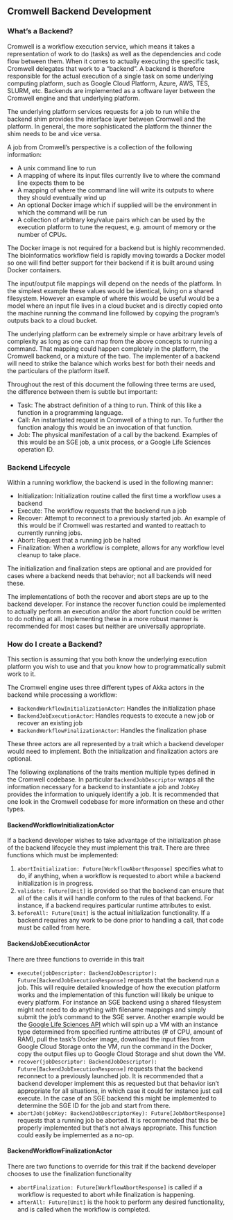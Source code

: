 ## Cromwell Backend Development

### What’s a Backend?

Cromwell is a workflow execution service, which means it takes a representation of work to do (tasks) as well as the
dependencies and code flow between them. When it comes to actually executing the specific task, Cromwell delegates that
work to a “backend”. A backend is therefore responsible for the actual execution of a single task on some underlying
computing platform, such as Google Cloud Platform, Azure, AWS, TES, SLURM, etc. Backends are implemented as a software
layer between the Cromwell engine and that underlying platform.

The underlying platform services requests for a job to run while the backend shim provides the interface layer between
Cromwell and the platform. In general, the more sophisticated the platform the thinner the shim needs to be and vice
versa.

A job from Cromwell’s perspective is a collection of the following information:

* A unix command line to run
* A mapping of where its input files currently live to where the command line expects them to be
* A mapping of where the command line will write its outputs to where they should eventually wind up
* An optional Docker image which if supplied will be the environment in which the command will be run
* A collection of arbitrary key/value pairs which can be used by the execution platform to tune the request, e.g. amount
  of memory or the number of CPUs.

The Docker image is not required for a backend but is highly recommended. The bioinformatics workflow field is rapidly
moving towards a Docker model so one will find better support for their backend if it is built around using Docker
containers.

The input/output file mappings will depend on the needs of the platform. In the simplest example these values would be
identical, living on a shared filesystem. However an example of where this would be useful would be a model where an
input file lives in a cloud bucket and is directly copied onto the machine running the command line followed by copying
the program’s outputs back to a cloud bucket.

The underlying platform can be extremely simple or have arbitrary levels of complexity as long as one can map from the
above concepts to running a command. That mapping could happen completely in the platform, the Cromwell backend, or a
mixture of the two. The implementer of a backend will need to strike the balance which works best for both their needs
and the particulars of the platform itself.

Throughout the rest of this document the following three terms are used, the difference between them is subtle but
important:

* Task: The abstract definition of a thing to run. Think of this like a function in a programming language.
* Call: An instantiated request in Cromwell of a thing to run. To further the function analogy this would be an
  invocation of that function.
* Job: The physical manifestation of a call by the backend. Examples of this would be an SGE job, a unix process, or a
  Google Life Sciences operation ID.

### Backend Lifecycle

Within a running workflow, the backend is used in the following manner:

* Initialization: Initialization routine called the first time a workflow uses a backend
* Execute: The workflow requests that the backend run a job
* Recover: Attempt to reconnect to a previously started job. An example of this would be if Cromwell was restarted and
  wanted to reattach to currently running jobs.
* Abort: Request that a running job be halted
* Finalization: When a workflow is complete, allows for any workflow level cleanup to take place.

The initialization and finalization steps are optional and are provided for cases where a backend needs that behavior;
not all backends will need these.

The implementations of both the recover and abort steps are up to the backend developer. For instance the recover
function could be implemented to actually perform an execution and/or the abort function could be written to do nothing
at all. Implementing these in a more robust manner is recommended for most cases but neither are universally
appropriate.

### How do I create a Backend?

This section is assuming that you both know the underlying execution platform you wish to use and that you know how to
programmatically submit work to it.

The Cromwell engine uses three different types of Akka actors in the backend while processing a workflow:

* `BackendWorkflowInitializationActor`: Handles the initialization phase
* `BackendJobExecutionActor`: Handles requests to execute a new job or recover an existing job
* `BackendWorkflowFinalizationActor`: Handles the finalization phase

These three actors are all represented by a trait which a backend developer would need to implement. Both the
initialization and finalization actors are optional.

The following explanations of the traits mention multiple types defined in the Cromwell codebase. In particular
`BackendJobDescriptor` wraps all the information necessary for a backend to instantiate a job and `JobKey` provides the
information to uniquely identify a job. It is recommended that one look in the Cromwell codebase for more information on
these and other types.

#### BackendWorkflowInitializationActor

If a backend developer wishes to take advantage of the initialization phase of the backend lifecycle they must implement
this trait. There are three functions which must be implemented:

1. `abortInitialization: Future[WorkflowAbortResponse]` specifies what to do, if anything, when a workflow is requested
   to abort while a backend initialization is in progress.
2. `validate: Future[Unit]` is provided so that the backend can ensure that all of the calls it will handle conform to
   the rules of that backend. For instance, if a backend requires particular runtime attributes to exist.
3. `beforeAll: Future[Unit]` is the actual initialization functionality. If a backend requires any work to be done prior
   to handling a call, that code must be called from here.

#### BackendJobExecutionActor

There are three functions to override in this trait

* `execute(jobDescriptor: BackendJobDescriptor): Future[BackendJobExecutionResponse]` requests that the backend run a
  job. This will require detailed knowledge of how the execution platform works and the implementation of this function
  will likely be unique to every platform. For instance an SGE backend using a shared filesystem might not need to do
  anything with filename mappings and simply submit the job’s command to the SGE server. Another example would be the
  [Google Life Sciences API](https://cloud.google.com/life-sciences/docs/reference/rest) which will spin up a VM with an
  instance type determined from specified runtime attributes (# of CPU, amount of RAM), pull the task’s Docker image,
  download the input files from Google Cloud Storage onto the VM, run the command in the Docker, copy the output files
  up to Google Cloud Storage and shut down the VM.
* `recover(jobDescriptor: BackendJobDescriptor): Future[BackendJobExecutionResponse]` requests that the backend
  reconnect to a previously launched job. It is recommended that a backend developer implement this as requested but
  that behavior isn’t appropriate for all situations, in which case it could for instance just call execute. In the case
  of an SGE backend this might be implemented to determine the SGE ID for the job and start from there.
* `abortJob(jobKey: BackendJobDescriptorKey): Future[JobAbortResponse]` requests that a running job be aborted. It is
  recommended that this be properly implemented but that’s not always appropriate. This function could easily be
  implemented as a no-op.

#### BackendWorkflowFinalizationActor

There are two functions to override for this trait if the backend developer chooses to use the finalization
functionality

* `abortFinalization: Future[WorkflowAbortResponse]` is called if a workflow is requested to abort while finalization is
  happening.
* `afterAll: Future[Unit]` is the hook to perform any desired functionality, and is called when the workflow is
  completed.
